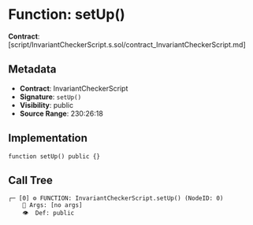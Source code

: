 # Function: setUp()

**Contract**: [script/InvariantCheckerScript.s.sol/contract_InvariantCheckerScript.md]

## Metadata

- **Contract**: InvariantCheckerScript
- **Signature**: `setUp()`
- **Visibility**: public
- **Source Range**: 230:26:18

## Implementation

```solidity
function setUp() public {}
```

## Call Tree

```
┌─ [0] ⚙️ FUNCTION: InvariantCheckerScript.setUp() (NodeID: 0)
    💬 Args: [no args]
    👁️  Def: public
```

